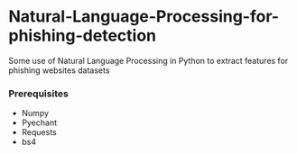 # Natural-Language-Processing-for-phishing-detection

Some use of Natural Language Processing in Python to extract features for phishing websites datasets

### Prerequisites

* Numpy
* Pyechant
* Requests
* bs4

